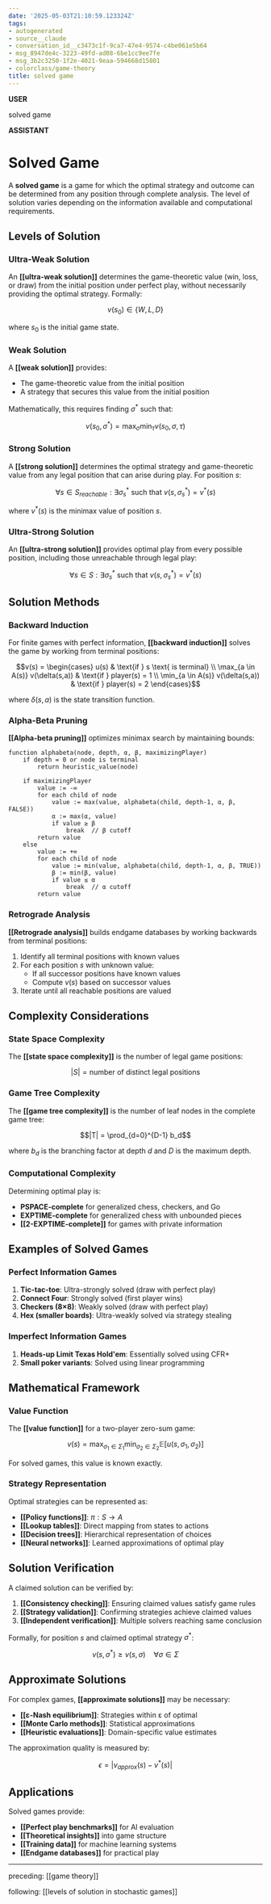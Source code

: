 ```yaml
---
date: '2025-05-03T21:10:59.123324Z'
tags:
- autogenerated
- source__claude
- conversation_id__c3473c1f-9ca7-47e4-9574-c4be061e5b64
- msg_8947de4c-3223-49fd-ad08-6be1cc9ee7fe
- msg_3b2c3250-1f2e-4021-9eaa-594668d15801
- colorclass/game-theory
title: solved game
---
```


**USER**

solved game


**ASSISTANT**

# Solved Game

A **solved game** is a game for which the optimal strategy and outcome can be determined from any position through complete analysis. The level of solution varies depending on the information available and computational requirements.

## Levels of Solution

### Ultra-Weak Solution

An **[[ultra-weak solution]]** determines the game-theoretic value (win, loss, or draw) from the initial position under perfect play, without necessarily providing the optimal strategy. Formally:

$$v(s_0) \in \{W, L, D\}$$

where $s_0$ is the initial game state.

### Weak Solution

A **[[weak solution]]** provides:
- The game-theoretic value from the initial position
- A strategy that secures this value from the initial position

Mathematically, this requires finding $\sigma^*$ such that:

$$v(s_0, \sigma^*) = \max_{\sigma} \min_{\tau} v(s_0, \sigma, \tau)$$

### Strong Solution

A **[[strong solution]]** determines the optimal strategy and game-theoretic value from any legal position that can arise during play. For position $s$:

$$\forall s \in S_{reachable}: \exists \sigma_s^* \text{ such that } v(s, \sigma_s^*) = v^*(s)$$

where $v^*(s)$ is the minimax value of position $s$.

### Ultra-Strong Solution

An **[[ultra-strong solution]]** provides optimal play from every possible position, including those unreachable through legal play:

$$\forall s \in S: \exists \sigma_s^* \text{ such that } v(s, \sigma_s^*) = v^*(s)$$

## Solution Methods

### Backward Induction

For finite games with perfect information, **[[backward induction]]** solves the game by working from terminal positions:

$$v(s) = \begin{cases}
u(s) & \text{if } s \text{ is terminal} \\
\max_{a \in A(s)} v(\delta(s,a)) & \text{if } player(s) = 1 \\
\min_{a \in A(s)} v(\delta(s,a)) & \text{if } player(s) = 2
\end{cases}$$

where $\delta(s,a)$ is the state transition function.

### Alpha-Beta Pruning

**[[Alpha-beta pruning]]** optimizes minimax search by maintaining bounds:

```
function alphabeta(node, depth, α, β, maximizingPlayer)
    if depth = 0 or node is terminal
        return heuristic_value(node)
    
    if maximizingPlayer
        value := -∞
        for each child of node
            value := max(value, alphabeta(child, depth-1, α, β, FALSE))
            α := max(α, value)
            if value ≥ β
                break  // β cutoff
        return value
    else
        value := +∞
        for each child of node
            value := min(value, alphabeta(child, depth-1, α, β, TRUE))
            β := min(β, value)
            if value ≤ α
                break  // α cutoff
        return value
```

### Retrograde Analysis

**[[Retrograde analysis]]** builds endgame databases by working backwards from terminal positions:

1. Identify all terminal positions with known values
2. For each position $s$ with unknown value:
   - If all successor positions have known values
   - Compute $v(s)$ based on successor values
3. Iterate until all reachable positions are valued

## Complexity Considerations

### State Space Complexity

The **[[state space complexity]]** is the number of legal game positions:

$$|S| = \text{number of distinct legal positions}$$

### Game Tree Complexity

The **[[game tree complexity]]** is the number of leaf nodes in the complete game tree:

$$|T| = \prod_{d=0}^{D-1} b_d$$

where $b_d$ is the branching factor at depth $d$ and $D$ is the maximum depth.

### Computational Complexity

Determining optimal play is:
- **PSPACE-complete** for generalized chess, checkers, and Go
- **EXPTIME-complete** for generalized chess with unbounded pieces
- **[[2-EXPTIME-complete]]** for games with private information

## Examples of Solved Games

### Perfect Information Games

1. **Tic-tac-toe**: Ultra-strongly solved (draw with perfect play)
2. **Connect Four**: Strongly solved (first player wins)
3. **Checkers (8×8)**: Weakly solved (draw with perfect play)
4. **Hex (smaller boards)**: Ultra-weakly solved via strategy stealing

### Imperfect Information Games

1. **Heads-up Limit Texas Hold'em**: Essentially solved using CFR+
2. **Small poker variants**: Solved using linear programming

## Mathematical Framework

### Value Function

The **[[value function]]** for a two-player zero-sum game:

$$v(s) = \max_{\sigma_1 \in \Sigma_1} \min_{\sigma_2 \in \Sigma_2} \mathbb{E}[u(s, \sigma_1, \sigma_2)]$$

For solved games, this value is known exactly.

### Strategy Representation

Optimal strategies can be represented as:
- **[[Policy functions]]**: $\pi: S \rightarrow A$
- **[[Lookup tables]]**: Direct mapping from states to actions
- **[[Decision trees]]**: Hierarchical representation of choices
- **[[Neural networks]]**: Learned approximations of optimal play

## Solution Verification

A claimed solution can be verified by:

1. **[[Consistency checking]]**: Ensuring claimed values satisfy game rules
2. **[[Strategy validation]]**: Confirming strategies achieve claimed values
3. **[[Independent verification]]**: Multiple solvers reaching same conclusion

Formally, for position $s$ and claimed optimal strategy $\sigma^*$:

$$v(s, \sigma^*) \geq v(s, \sigma) \quad \forall \sigma \in \Sigma$$

## Approximate Solutions

For complex games, **[[approximate solutions]]** may be necessary:

- **[[ε-Nash equilibrium]]**: Strategies within ε of optimal
- **[[Monte Carlo methods]]**: Statistical approximations
- **[[Heuristic evaluations]]**: Domain-specific value estimates

The approximation quality is measured by:

$$\epsilon = |v_{approx}(s) - v^*(s)|$$

## Applications

Solved games provide:
- **[[Perfect play benchmarks]]** for AI evaluation
- **[[Theoretical insights]]** into game structure
- **[[Training data]]** for machine learning systems
- **[[Endgame databases]]** for practical play


---

preceding: [[game theory]]  


following: [[levels of solution in stochastic games]]